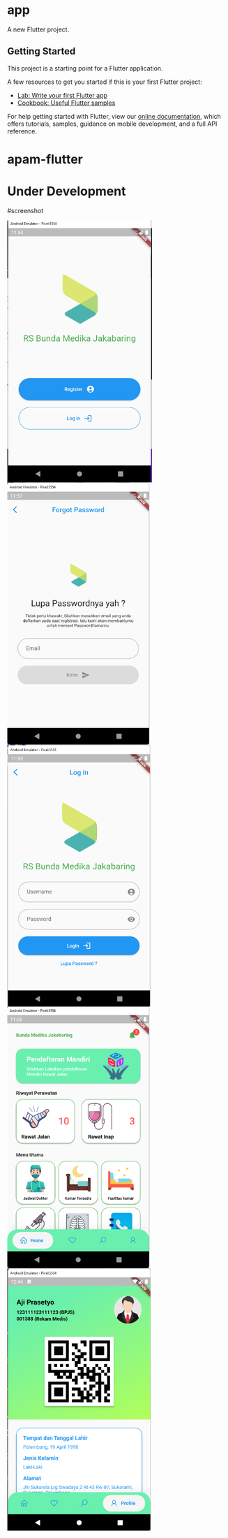 # app

A new Flutter project.

## Getting Started

This project is a starting point for a Flutter application.

A few resources to get you started if this is your first Flutter project:

- [Lab: Write your first Flutter app](https://flutter.dev/docs/get-started/codelab)
- [Cookbook: Useful Flutter samples](https://flutter.dev/docs/cookbook)

For help getting started with Flutter, view our
[online documentation](https://flutter.dev/docs), which offers tutorials,
samples, guidance on mobile development, and a full API reference.

# apam-flutter

# Under Development

#screenshot

<a href="url"><img src="https://github.com/aji1904/apam-flutter/blob/main/screenshoot/awal.png" align="left" height="600" width="auto" ></a>
<a href="url"><img src="https://github.com/aji1904/apam-flutter/blob/main/screenshoot/forgot.png" align="left" height="600" width="auto" ></a>
<a href="url"><img src="https://github.com/aji1904/apam-flutter/blob/main/screenshoot/login.png" align="left" height="600" width="auto" ></a>
<a href="url"><img src="https://github.com/aji1904/apam-flutter/blob/main/screenshoot/home.png" align="left" height="600" width="auto" ></a>
<a href="url"><img src="https://github.com/aji1904/apam-flutter/blob/main/screenshoot/profil.png" align="left" height="600" width="auto" ></a>
